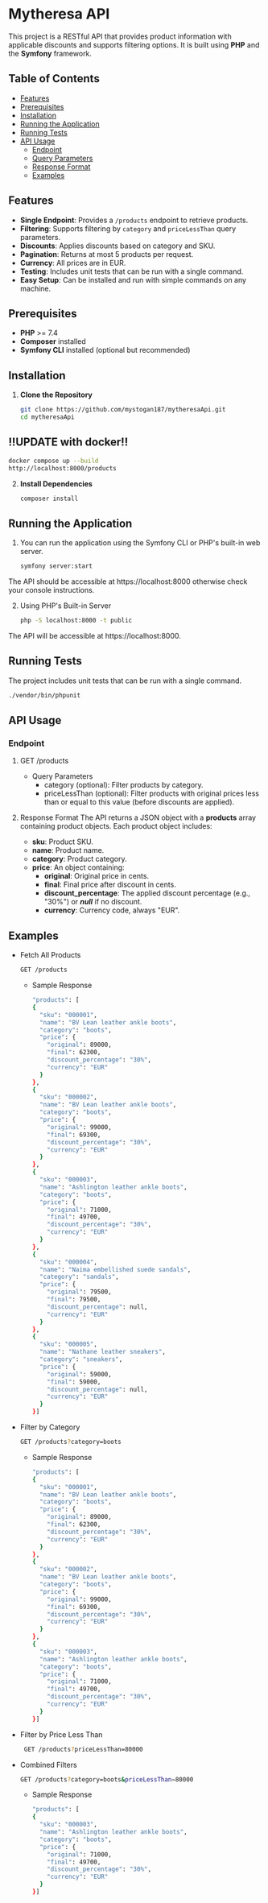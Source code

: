 # Mytheresa API

This project is a RESTful API that provides product information with applicable discounts and supports filtering options. It is built using **PHP** and the **Symfony** framework.

## Table of Contents

- [Features](#features)
- [Prerequisites](#prerequisites)
- [Installation](#installation)
- [Running the Application](#running-the-application)
- [Running Tests](#running-tests)
- [API Usage](#api-usage)
    - [Endpoint](#endpoint)
    - [Query Parameters](#query-parameters)
    - [Response Format](#response-format)
    - [Examples](#examples)

## Features

- **Single Endpoint**: Provides a `/products` endpoint to retrieve products.
- **Filtering**: Supports filtering by `category` and `priceLessThan` query parameters.
- **Discounts**: Applies discounts based on category and SKU.
- **Pagination**: Returns at most 5 products per request.
- **Currency**: All prices are in EUR.
- **Testing**: Includes unit tests that can be run with a single command.
- **Easy Setup**: Can be installed and run with simple commands on any machine.

## Prerequisites

- **PHP** >= 7.4
- **Composer** installed
- **Symfony CLI** installed (optional but recommended)

## Installation

1. **Clone the Repository**

   ```bash
   git clone https://github.com/mystogan187/mytheresaApi.git
   cd mytheresaApi
   ```
## !!UPDATE with docker!!
   
   ```bash
   docker compose up --build
   http://localhost:8000/products
   ```

2. **Install Dependencies**

   ```bash
   composer install
   ```

## Running the Application

1. You can run the application using the Symfony CLI or PHP's built-in web server.

    ```bash
   symfony server:start
   ```
The API should be accessible at https://localhost:8000 otherwise check your console instructions.

2. Using PHP's Built-in Server
    ```bash
    php -S localhost:8000 -t public
   ```
The API will be accessible at https://localhost:8000.

## Running Tests
The project includes unit tests that can be run with a single command.

```bash
./vendor/bin/phpunit
```

## API Usage
### Endpoint
1. GET /products
   - Query Parameters
     - category (optional): Filter products by category.
     - priceLessThan (optional): Filter products with original prices less than or equal to this value (before discounts are applied).

2. Response Format
   The API returns a JSON object with a **products** array containing product objects. Each product object includes:
    - **sku**: Product SKU.
    - **name**: Product name.
    - **category**: Product category.
    - **price**: An object containing:
      - **original**: Original price in cents.
      - **final**: Final price after discount in cents.
      - **discount_percentage**: The applied discount percentage (e.g., "30%") or ***null*** if no discount.
      - **currency**: Currency code, always "EUR".

## Examples

- Fetch All Products
    ```bash
    GET /products
    ```
  - Sample Response
    ```bash
    "products": [
    {
      "sku": "000001",
      "name": "BV Lean leather ankle boots",
      "category": "boots",
      "price": {
        "original": 89000,
        "final": 62300,
        "discount_percentage": "30%",
        "currency": "EUR"
      }
    },
    {
      "sku": "000002",
      "name": "BV Lean leather ankle boots",
      "category": "boots",
      "price": {
        "original": 99000,
        "final": 69300,
        "discount_percentage": "30%",
        "currency": "EUR"
      }
    },
    {
      "sku": "000003",
      "name": "Ashlington leather ankle boots",
      "category": "boots",
      "price": {
        "original": 71000,
        "final": 49700,
        "discount_percentage": "30%",
        "currency": "EUR"
      }
    },
    {
      "sku": "000004",
      "name": "Naima embellished suede sandals",
      "category": "sandals",
      "price": {
        "original": 79500,
        "final": 79500,
        "discount_percentage": null,
        "currency": "EUR"
      }
    },
    {
      "sku": "000005",
      "name": "Nathane leather sneakers",
      "category": "sneakers",
      "price": {
        "original": 59000,
        "final": 59000,
        "discount_percentage": null,
        "currency": "EUR"
      }
    }]
    ```
- Filter by Category
  ```bash
  GET /products?category=boots
  ```
  - Sample Response
    ```bash
    "products": [
    {
      "sku": "000001",
      "name": "BV Lean leather ankle boots",
      "category": "boots",
      "price": {
        "original": 89000,
        "final": 62300,
        "discount_percentage": "30%",
        "currency": "EUR"
      }
    },
    {
      "sku": "000002",
      "name": "BV Lean leather ankle boots",
      "category": "boots",
      "price": {
        "original": 99000,
        "final": 69300,
        "discount_percentage": "30%",
        "currency": "EUR"
      }
    },
    {
      "sku": "000003",
      "name": "Ashlington leather ankle boots",
      "category": "boots",
      "price": {
        "original": 71000,
        "final": 49700,
        "discount_percentage": "30%",
        "currency": "EUR"
      }
    }]
    ```
- Filter by Price Less Than
    ```bash
     GET /products?priceLessThan=80000
    ```
- Combined Filters
    ```bash
    GET /products?category=boots&priceLessThan=80000
    ```
  - Sample Response
    ```bash
    "products": [
    {
      "sku": "000003",
      "name": "Ashlington leather ankle boots",
      "category": "boots",
      "price": {
        "original": 71000,
        "final": 49700,
        "discount_percentage": "30%",
        "currency": "EUR"
      }
    }]
    ```
